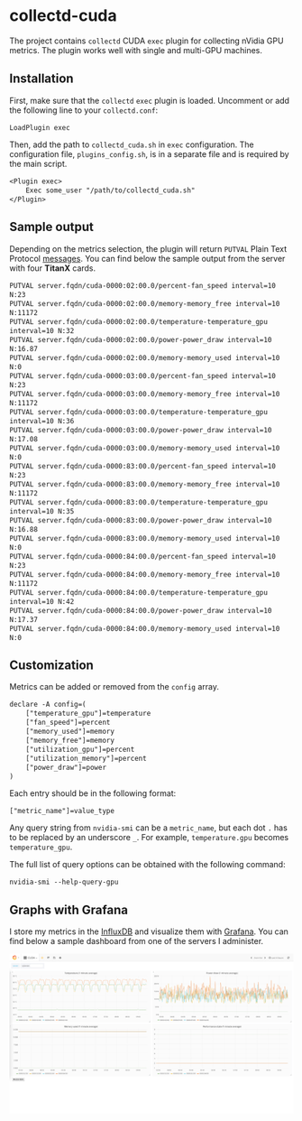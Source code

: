 # collectd-cuda

The project contains `collectd` CUDA `exec` plugin for collecting nVidia
GPU metrics. The plugin works well with single and multi-GPU machines.

## Installation

First, make sure that the `collectd` `exec` plugin is loaded. Uncomment
or add the following line to your `collectd.conf`:
```
LoadPlugin exec
```
Then, add the path to `collectd_cuda.sh` in `exec` configuration.
The configuration file, `plugins_config.sh`, is in a separate file and is
required by the main script.
```
<Plugin exec>                                                                   
    Exec some_user "/path/to/collectd_cuda.sh"                       
</Plugin>
```

## Sample output

Depending on the metrics selection, the plugin will return `PUTVAL` Plain Text
Protocol [messages](https://collectd.org/documentation/manpages/collectd-exec.5.shtml).
You can find below the sample output from the server with four **TitanX** cards.
```
PUTVAL server.fqdn/cuda-0000:02:00.0/percent-fan_speed interval=10 N:23
PUTVAL server.fqdn/cuda-0000:02:00.0/memory-memory_free interval=10 N:11172
PUTVAL server.fqdn/cuda-0000:02:00.0/temperature-temperature_gpu interval=10 N:32
PUTVAL server.fqdn/cuda-0000:02:00.0/power-power_draw interval=10 N:16.87
PUTVAL server.fqdn/cuda-0000:02:00.0/memory-memory_used interval=10 N:0
PUTVAL server.fqdn/cuda-0000:03:00.0/percent-fan_speed interval=10 N:23
PUTVAL server.fqdn/cuda-0000:03:00.0/memory-memory_free interval=10 N:11172
PUTVAL server.fqdn/cuda-0000:03:00.0/temperature-temperature_gpu interval=10 N:36
PUTVAL server.fqdn/cuda-0000:03:00.0/power-power_draw interval=10 N:17.08
PUTVAL server.fqdn/cuda-0000:03:00.0/memory-memory_used interval=10 N:0
PUTVAL server.fqdn/cuda-0000:83:00.0/percent-fan_speed interval=10 N:23
PUTVAL server.fqdn/cuda-0000:83:00.0/memory-memory_free interval=10 N:11172
PUTVAL server.fqdn/cuda-0000:83:00.0/temperature-temperature_gpu interval=10 N:35
PUTVAL server.fqdn/cuda-0000:83:00.0/power-power_draw interval=10 N:16.88
PUTVAL server.fqdn/cuda-0000:83:00.0/memory-memory_used interval=10 N:0
PUTVAL server.fqdn/cuda-0000:84:00.0/percent-fan_speed interval=10 N:23
PUTVAL server.fqdn/cuda-0000:84:00.0/memory-memory_free interval=10 N:11172
PUTVAL server.fqdn/cuda-0000:84:00.0/temperature-temperature_gpu interval=10 N:42
PUTVAL server.fqdn/cuda-0000:84:00.0/power-power_draw interval=10 N:17.37
PUTVAL server.fqdn/cuda-0000:84:00.0/memory-memory_used interval=10 N:0
```

## Customization

Metrics can be added or removed from the `config` array.
```shell
declare -A config=(                                                             
    ["temperature_gpu"]=temperature                                             
    ["fan_speed"]=percent                                                       
    ["memory_used"]=memory                                                      
    ["memory_free"]=memory                                                      
    ["utilization_gpu"]=percent                                                 
    ["utilization_memory"]=percent                                              
    ["power_draw"]=power                                                        
)
```
Each entry should be in the following format:
```shell
["metric_name"]=value_type
```
Any query string from `nvidia-smi` can be a `metric_name`, but each dot `.`
has to be replaced by an underscore `_`. For example, `temperature.gpu`
becomes `temperature_gpu`.

The full list of query options can be obtained with the following command:
```shell
nvidia-smi --help-query-gpu
```

## Graphs with Grafana

I store my metrics in the [InfluxDB](https://www.influxdata.com/) and
visualize them with [Grafana](https://grafana.com/). You can find below a sample
dashboard from one of the servers I administer.

![cudagrafana](images/cuda_collectd_grafana.png)
